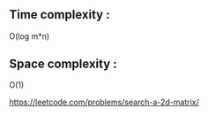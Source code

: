 # 

## Time complexity :

O(log m*n)

## Space complexity :

O(1)




https://leetcode.com/problems/search-a-2d-matrix/